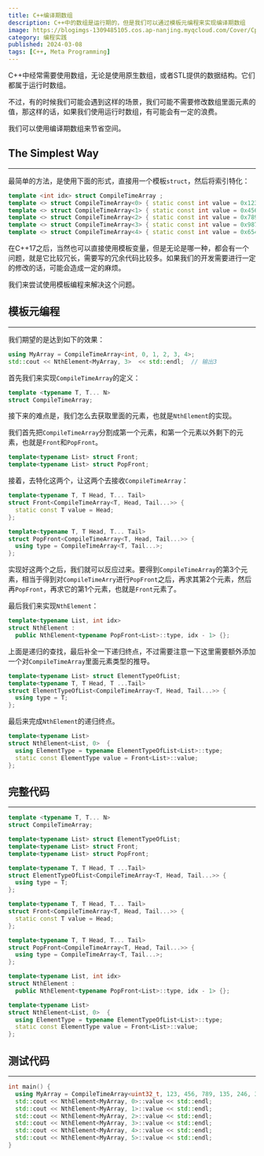 ```yaml
---
title: C++编译期数组
description: C++中的数组是运行期的，但是我们可以通过模板元编程来实现编译期数组
image: https://blogimgs-1309485105.cos.ap-nanjing.myqcloud.com/Cover/Cpp/3.jpg
category: 编程实践
published: 2024-03-08
tags: [C++, Meta Programming]
---
```



C++中经常需要使用数组，无论是使用原生数组，或者STL提供的数据结构。它们都属于运行时数组。

不过，有的时候我们可能会遇到这样的场景，我们可能不需要修改数组里面元素的值，那这样的话，如果我们使用运行时数组，有可能会有一定的浪费。

我们可以使用编译期数组来节省空间。

## The Simplest Way

---

最简单的方法，是使用下面的形式，直接用一个模板`struct`，然后将索引特化：

```cpp
template <int idx> struct CompileTimeArray ;
template <> struct CompileTimeArray<0> { static const int value = 0x123; };
template <> struct CompileTimeArray<1> { static const int value = 0x456; };
template <> struct CompileTimeArray<2> { static const int value = 0x789; };
template <> struct CompileTimeArray<3> { static const int value = 0x987; };
template <> struct CompileTimeArray<4> { static const int value = 0x654; };
```

在C++17之后，当然也可以直接使用模板变量，但是无论是哪一种，都会有一个问题，就是它比较冗长，需要写的冗余代码比较多。如果我们的开发需要进行一定的修改的话，可能会造成一定的麻烦。

我们来尝试使用模板编程来解决这个问题。

## 模板元编程

---

我们期望的是达到如下的效果：

```cpp
using MyArray = CompileTimeArray<int, 0, 1, 2, 3, 4>;
std::cout << NthElement<MyArray, 3>  << std::endl;  // 输出3
```

首先我们来实现`CompileTimeArray`的定义：

```cpp
template <typename T, T... N>
struct CompileTimeArray;
```

接下来的难点是，我们怎么去获取里面的元素，也就是`NthElement`的实现。

我们首先把`CompileTimeArray`分割成第一个元素，和第一个元素以外剩下的元素，也就是`Front`和`PopFront`。

```cpp
template<typename List> struct Front;
template<typename List> struct PopFront;
```

接着，去特化这两个，让这两个去接收`CompileTimeArray`：

```cpp
template<typename T, T Head, T... Tail>
struct Front<CompileTimeArray<T, Head, Tail...>> {
  static const T value = Head;
};

template<typename T, T Head, T... Tail>
struct PopFront<CompileTimeArray<T, Head, Tail...>> {
  using type = CompileTimeArray<T, Tail...>;
};
```

实现好这两个之后，我们就可以反应过来。要得到`CompileTimeArray`的第3个元素，相当于得到对`CompileTimeArry`进行`PopFront`之后，再求其第2个元素，然后再`PopFront`，再求它的第1个元素，也就是`Front`元素了。

最后我们来实现`NthElement`：

```cpp
template<typename List, int idx>
struct NthElement : 
  public NthElement<typename PopFront<List>::type, idx - 1> {};
```

上面是递归的查找，最后补全一下递归终点，不过需要注意一下这里需要额外添加一个对`CompileTimeArray`里面元素类型的推导。

```cpp
template<typename List> struct ElementTypeOfList;
template<typename T, T Head, T ...Tail>
struct ElementTypeOfList<CompileTimeArray<T, Head, Tail...>> {
  using type = T;
};
```

最后来完成`NthElement`的递归终点。

```cpp
template<typename List>
struct NthElement<List, 0>  {
  using ElementType = typename ElementTypeOfList<List>::type;
  static const ElementType value = Front<List>::value;
};
```

## 完整代码

---

```cpp
template <typename T, T... N>
struct CompileTimeArray;

template<typename List> struct ElementTypeOfList;
template<typename List> struct Front;
template<typename List> struct PopFront;

template<typename T, T Head, T ...Tail>
struct ElementTypeOfList<CompileTimeArray<T, Head, Tail...>> {
  using type = T;
};

template<typename T, T Head, T... Tail>
struct Front<CompileTimeArray<T, Head, Tail...>> {
  static const T value = Head;
};

template<typename T, T Head, T... Tail>
struct PopFront<CompileTimeArray<T, Head, Tail...>> {
  using type = CompileTimeArray<T, Tail...>;
};

template<typename List, int idx>
struct NthElement : 
  public NthElement<typename PopFront<List>::type, idx - 1> {};

template<typename List>
struct NthElement<List, 0>  {
  using ElementType = typename ElementTypeOfList<List>::type;
  static const ElementType value = Front<List>::value;
};
```

## 测试代码

---

```cpp
int main() {
  using MyArray = CompileTimeArray<uint32_t, 123, 456, 789, 135, 246, 379>;
  std::cout << NthElement<MyArray, 0>::value << std::endl;
  std::cout << NthElement<MyArray, 1>::value << std::endl;
  std::cout << NthElement<MyArray, 2>::value << std::endl;
  std::cout << NthElement<MyArray, 3>::value << std::endl;
  std::cout << NthElement<MyArray, 4>::value << std::endl;
  std::cout << NthElement<MyArray, 5>::value << std::endl;
}
```
